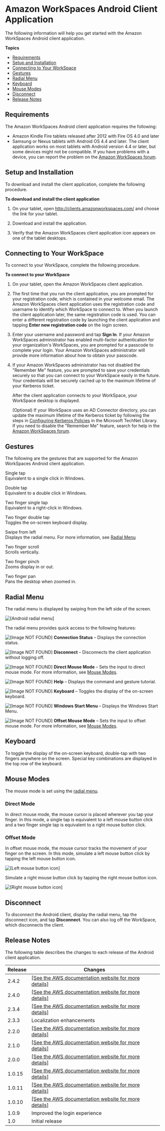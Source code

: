 # Amazon WorkSpaces Android Client Application<a name="amazon-workspaces-android-client"></a>

The following information will help you get started with the Amazon WorkSpaces Android client application\.

**Topics**
+ [Requirements](#android-requirements)
+ [Setup and Installation](#android_setup)
+ [Connecting to Your WorkSpace](#android_connecting)
+ [Gestures](#android_gestures)
+ [Radial Menu](#android_radial_menu)
+ [Keyboard](#android_keyboard)
+ [Mouse Modes](#android_mouse_modes)
+ [Disconnect](#android_disconnect)
+ [Release Notes](#android-release-notes)

## Requirements<a name="android-requirements"></a>

The Amazon WorkSpaces Android client application requires the following:
+ Amazon Kindle Fire tablets released after 2012 with Fire OS 4\.0 and later
+ Samsung or Nexus tablets with Android OS 4\.4 and later\. The client application works on most tablets with Android version 4\.4 or later, but some devices might not be compatible\. If you have problems with a device, you can report the problem on the [Amazon WorkSpaces forum](https://forums.aws.amazon.com/forum.jspa?forumID=164)\.

## Setup and Installation<a name="android_setup"></a>

To download and install the client application, complete the following procedure\.

**To download and install the client application**

1. On your tablet, open [http://clients\.amazonworkspaces\.com/](http://clients.amazonworkspaces.com/) and choose the link for your tablet\.

1. Download and install the application\.

1. Verify that the Amazon WorkSpaces client application icon appears on one of the tablet desktops\.

## Connecting to Your WorkSpace<a name="android_connecting"></a>

To connect to your WorkSpace, complete the following procedure\.

**To connect to your WorkSpace**

1. On your tablet, open the Amazon WorkSpaces client application\.

1. The first time that you run the client application, you are prompted for your registration code, which is contained in your welcome email\. The Amazon WorkSpaces client application uses the registration code and username to identify which WorkSpace to connect to\. When you launch the client application later, the same registration code is used\. You can enter a different registration code by launching the client application and tapping **Enter new registration code** on the login screen\.

1. Enter your username and password and tap **Sign In**\. If your Amazon WorkSpaces administrator has enabled multi\-factor authentication for your organization's WorkSpaces, you are prompted for a passcode to complete your login\. Your Amazon WorkSpaces administrator will provide more information about how to obtain your passcode\.

1. If your Amazon WorkSpaces administrator has not disabled the "Remember Me" feature, you are prompted to save your credentials securely so that you can connect to your WorkSpace easily in the future\. Your credentials will be securely cached up to the maximum lifetime of your Kerberos ticket\.

   After the client application connects to your WorkSpace, your WorkSpace desktop is displayed\.

   \(Optional\) If your WorkSpace uses an AD Connector directory, you can update the maximum lifetime of the Kerberos ticket by following the steps in [Configuring Kerberos Policies](http://technet.microsoft.com/en-us/library/dd277401.aspx) in the Microsoft TechNet Library\. If you need to disable the "Remember Me" feature, search for help in the [Amazon WorkSpaces forum](https://forums.aws.amazon.com/forum.jspa?forumID=164)\.

## Gestures<a name="android_gestures"></a>

The following are the gestures that are supported for the Amazon WorkSpaces Android client application\.

Single tap  
Equivalent to a single click in Windows\.

Double tap  
Equivalent to a double click in Windows\.

Two finger single tap  
Equivalent to a right\-click in Windows\.

Two finger double tap  
Toggles the on\-screen keyboard display\.

Swipe from left  
Displays the radial menu\. For more information, see [Radial Menu](#android_radial_menu)

Two finger scroll  
Scrolls vertically\.

Two finger pinch  
Zooms display in or out\.

Two finger pan  
Pans the desktop when zoomed in\.

## Radial Menu<a name="android_radial_menu"></a>

The radial menu is displayed by swiping from the left side of the screen\.

![\[Android radial menu\]](http://docs.aws.amazon.com/workspaces/latest/userguide/images/android-radial.png)

The radial menu provides quick access to the following features:

![\[Image NOT FOUND\]](http://docs.aws.amazon.com/workspaces/latest/userguide/images/android-radial-connection-status.png) **Connection Status** – Displays the connection status\.

![\[Image NOT FOUND\]](http://docs.aws.amazon.com/workspaces/latest/userguide/images/android-radial-power.png) **Disconnect** – Disconnects the client application without logging off\.

![\[Image NOT FOUND\]](http://docs.aws.amazon.com/workspaces/latest/userguide/images/android-radial-direct-mouse.png) **Direct Mouse Mode** – Sets the input to direct mouse mode\. For more information, see [Mouse Modes](#android_mouse_modes)\. 

![\[Image NOT FOUND\]](http://docs.aws.amazon.com/workspaces/latest/userguide/images/android-radial-help.png) **Help** – Displays the command and gesture tutorial\. 

![\[Image NOT FOUND\]](http://docs.aws.amazon.com/workspaces/latest/userguide/images/android-radial-keyboard.png) **Keyboard** – Toggles the display of the on\-screen keyboard\. 

![\[Image NOT FOUND\]](http://docs.aws.amazon.com/workspaces/latest/userguide/images/android-radial-windows.png) **Windows Start Menu** – Displays the Windows Start Menu\. 

![\[Image NOT FOUND\]](http://docs.aws.amazon.com/workspaces/latest/userguide/images/android-radial-offset-mouse.png) **Offset Mouse Mode** – Sets the input to offset mouse mode\. For more information, see [Mouse Modes](#android_mouse_modes)\. 

## Keyboard<a name="android_keyboard"></a>

To toggle the display of the on\-screen keyboard, double\-tap with two fingers anywhere on the screen\. Special key combinations are displayed in the top row of the keyboard\.

## Mouse Modes<a name="android_mouse_modes"></a>

The mouse mode is set using the [radial menu](#android_radial_menu)\.

### Direct Mode<a name="android_mouse_mode_direct"></a>

In direct mouse mode, the mouse cursor is placed wherever you tap your finger\. In this mode, a single tap is equivalent to a left mouse button click and a two finger single tap is equivalent to a right mouse button click\.

### Offset Mode<a name="android_mouse_mode_offset"></a>

In offset mouse mode, the mouse cursor tracks the movement of your finger on the screen\. In this mode, simulate a left mouse button click by tapping the left mouse button icon\.

![\[Left mouse button icon\]](http://docs.aws.amazon.com/workspaces/latest/userguide/images/mouse-icon-left.png)

Simulate a right mouse button click by tapping the right mouse button icon\.

![\[Right mouse button icon\]](http://docs.aws.amazon.com/workspaces/latest/userguide/images/mouse-icon-right.png)

## Disconnect<a name="android_disconnect"></a>

To disconnect the Android client, display the radial menu, tap the disconnect icon, and tap **Disconnect**\. You can also log off the WorkSpace, which disconnects the client\.

## Release Notes<a name="android-release-notes"></a>

The following table describes the changes to each release of the Android client application\.


| Release | Changes | 
| --- | --- | 
|  2\.4\.2  |  [\[See the AWS documentation website for more details\]](http://docs.aws.amazon.com/workspaces/latest/userguide/amazon-workspaces-android-client.html)  | 
|  2\.4\.0  |  [\[See the AWS documentation website for more details\]](http://docs.aws.amazon.com/workspaces/latest/userguide/amazon-workspaces-android-client.html)  | 
|  2\.3\.4  |  [\[See the AWS documentation website for more details\]](http://docs.aws.amazon.com/workspaces/latest/userguide/amazon-workspaces-android-client.html)  | 
|  2\.3\.3  |  Localization enhancements  | 
|  2\.2\.0  |  [\[See the AWS documentation website for more details\]](http://docs.aws.amazon.com/workspaces/latest/userguide/amazon-workspaces-android-client.html)  | 
|  2\.1\.0  |  [\[See the AWS documentation website for more details\]](http://docs.aws.amazon.com/workspaces/latest/userguide/amazon-workspaces-android-client.html)  | 
|  2\.0\.0  |  [\[See the AWS documentation website for more details\]](http://docs.aws.amazon.com/workspaces/latest/userguide/amazon-workspaces-android-client.html)  | 
|  1\.0\.15  |  [\[See the AWS documentation website for more details\]](http://docs.aws.amazon.com/workspaces/latest/userguide/amazon-workspaces-android-client.html)  | 
|  1\.0\.11  |  [\[See the AWS documentation website for more details\]](http://docs.aws.amazon.com/workspaces/latest/userguide/amazon-workspaces-android-client.html)  | 
|  1\.0\.10  |  [\[See the AWS documentation website for more details\]](http://docs.aws.amazon.com/workspaces/latest/userguide/amazon-workspaces-android-client.html)  | 
|  1\.0\.9  |  Improved the login experience  | 
|  1\.0  |  Initial release  | 